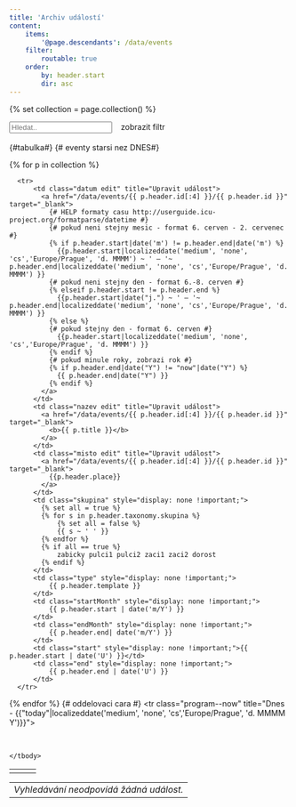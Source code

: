 ```yaml
---
title: 'Archiv událostí'
content:
    items:
        '@page.descendants': /data/events
    filter:
        routable: true
    order:
        by: header.start
        dir: asc
---
```


{% set collection = page.collection() %}
<div id="program" >
<div class="row">
  <div class="col">
    <input type="text" style="display:inline" class="search" placeholder="Hledat.." />&nbsp;
    <a class="button" id="reset_btn"><i class="fa fa-refresh" aria-hidden="true"></i></a>&nbsp;
    <a class="button special" id="filter_btn">zobrazit filtr</a>
  </div>
</div>
<br>
<div id="filter_program" class="row" style="display: none">
  <div class="col-sm-6 col-md-3">
    <fieldset>
    <label>Typ události</label>
    <input class="filter-all" type="radio" value="all" name="type" id="type-all" checked />
    <label for="type-all" style="display:none;">Vše</label>
    <input class="filter" type="radio" value="trenink" name="type" id="type-T" />
    <label for="type-T">Trénink</label>
    <input class="filter" type="radio" value="zavod" name="type" id="type-Z" />
    <label for="type-Z">Závod</label>
    <input class="filter" type="radio" value="soustredeni" name="type" id="type-S" />
    <label for="type-S">Soustředění</label>
    </fieldset>
  </div>
  <div class="col-md-6">
    <fieldset>
    <label>Skupina</label>
	<div class="row">
		<div class="col-md-6">
			<input class="filter-all" type="radio" value="all" name="skupina" id="skupina-all" checked />
			<label for="skupina-all" style="display:none;">Vše</label>
			<input class="filter" type="radio" value="zabicky" name="skupina" id="skupina-zabicky" />
			<label for="skupina-zabicky">Žabičky</label>
			<br>
			<input class="filter" type="radio" value="pulci1" name="skupina" id="skupina-pulci1" />
			<label for="skupina-pulci1">Pulci 1</label>
			<br>
			<input class="filter" type="radio" value="pulci2" name="skupina" id="skupina-pulci2" />
			<label for="skupina-pulci2">Pulci 2</label>
			<br>
		</div>
		<div class="col-md-6">
			<input class="filter" type="radio" value="dorost" name="skupina" id="skupina-dorost" />
			<label for="skupina-dorost">Dorost+</label>
      <br>
			<input class="filter" type="radio" value="zaci1" name="skupina" id="skupina-zaci1" />
			<label for="skupina-zaci1">Žáci 1</label>
			<br>
			<input class="filter" type="radio" value="zaci2" name="skupina" id="skupina-zaci2" />
			<label for="skupina-zaci2">Žáci 2</label>
		</div>	
	<div>
	</fieldset>
  </div>
  <div class="col-sm-6 col-md-3" >
    <fieldset>
    <label>Filtr data</label>
    <button data-toggle="datepicker" type="button" style="height: 2.75em;font-size: 1em;line-height: 2.9em;color:inherit !important; box-shadow:none;"><i class="fa fa-calendar" aria-hidden="true"></i>&nbsp;&nbsp;vše</button>
    <br>
    <input id="include-older" type="checkbox" checked/>
    <label for="include-older">zobrazit již uplynulé</label>
    </fieldset>
  </div>
 </div>
{#tabulka#}
  <table>
  <tbody class="list">
    {# eventy starsi nez DNES#}
    
  {% for p in collection %}
  
      <tr>
          <td class="datum edit" title="Upravit událost">
            <a href="/data/events/{{ p.header.id[:4] }}/{{ p.header.id }}" target="_blank">
              {# HELP formaty casu http://userguide.icu-project.org/formatparse/datetime #}
              {# pokud neni stejny mesic - format 6. cerven - 2. cervenec #}
              {% if p.header.start|date('m') != p.header.end|date('m') %}
                {{p.header.start|localizeddate('medium', 'none', 'cs','Europe/Prague', 'd. MMMM') ~ ' — '~ p.header.end|localizeddate('medium', 'none', 'cs','Europe/Prague', 'd. MMMM') }}
              {# pokud neni stejny den - format 6.-8. cerven #}
              {% elseif p.header.start != p.header.end %}
                {{p.header.start|date("j.") ~ ' — '~ p.header.end|localizeddate('medium', 'none', 'cs','Europe/Prague', 'd. MMMM') }}
              {% else %}
              {# pokud stejny den - format 6. cerven #}
                {{p.header.start|localizeddate('medium', 'none', 'cs','Europe/Prague', 'd. MMMM') }}
              {% endif %}
              {# pokud minule roky, zobrazi rok #}
              {% if p.header.end|date("Y") != "now"|date("Y") %}
                {{ p.header.end|date("Y") }}
              {% endif %}
            </a>
          </td>
          <td class="nazev edit" title="Upravit událost">
            <a href="/data/events/{{ p.header.id[:4] }}/{{ p.header.id }}" target="_blank">
              <b>{{ p.title }}</b>
            </a>
          </td>
          <td class="misto edit" title="Upravit událost">
            <a href="/data/events/{{ p.header.id[:4] }}/{{ p.header.id }}" target="_blank">
              {{p.header.place}}
            </a>
          </td>
          <td class="skupina" style="display: none !important;"> 
            {% set all = true %}
            {% for s in p.header.taxonomy.skupina %} 
                {% set all = false %}
                {{ s ~ ' ' }} 
            {% endfor %}
            {% if all == true %}
                zabicky pulci1 pulci2 zaci1 zaci2 dorost
            {% endif %}
          </td>
          <td class="type" style="display: none !important;"> 
              {{ p.header.template }}
          </td>
          <td class="startMonth" style="display: none !important;"> 
              {{ p.header.start | date('m/Y') }}
          </td>     
          <td class="endMonth" style="display: none !important;"> 
              {{ p.header.end| date('m/Y') }}
          </td>
          <td class="start" style="display: none !important;">{{ p.header.start | date('U') }}</td>
          <td class="end" style="display: none !important;"> 
              {{ p.header.end | date('U') }}
          </td>
      </tr>
  {% endfor %}
  {# oddelovaci cara #}
    <tr class="program--now" title="Dnes - {{"today"|localizeddate('medium', 'none', 'cs','Europe/Prague', 'd. MMMM Y')}}">
          <td class="datum"></td>
          <td class="nazev"></td>
          <td class="misto"></td>
          <td class="skupina" style="display: none !important;"></td>
          <td class="type" style="display: none !important;"></td>
          <td class="startMonth" style="display: none !important;">{{ "now"| date('m/Y') }}</td>     
          <td class="endMonth" style="display: none !important;">{{ "now"| date('m/Y') }}</td>
          <td class="start" style="display: none !important;">{{ "now"|date("U") }}</td>
          <td class="end" style="display: none !important;">{{ "now"|date("U") }}</td>
      </tr>

    </tbody>
   </table>
   <ul class="pagination"></ul>
</div>

<table class="no-result">
<tr><td><em>Vyhledávání neodpovídá žádná událost.</em></td></tr>
</table>


<script>
 window.addEventListener('DOMContentLoaded', function () {
   
  // links hover background
  $(".edit").hover( 
    function () { $(this).parent().find("td").addClass('backgroundAccent') },     
    function () { $(this).parent().find("td").removeClass('backgroundAccent') }
  );

  // show/hide filter
  var filter_div = document.getElementById('filter_program');
  $('#filter_btn').click( function(){
    if (filter_div.style.display === "none") {
      filter_div.style.display = "flex";
      this.innerHTML = "schovat filtr";
    } else {
      filter_div.style.display = "none";
      this.innerHTML = "zobrazit filtr";
    }
  });

  // datepicker
  var $datepicker = $('[data-toggle="datepicker"]'),
    bnt_text = $datepicker.html();
    now = Math.floor(Date.now() / 1000);
  $datepicker.datepicker({
      language: 'cs-CZ',
      format: 'mm/yyyy',
      trigger: $datepicker
    });

	var options = {
    valueNames: [ 'datum', 'nazev', 'misto', 'skupina', 'type', 'startMonth', 'endMonth', 'start', 'end' ],
    page: 9,
    pagination: true
	};

  // list.js
  var userList = new List('program', options);
  
  function showCurrent(item) {
    if (item.values().start >= now || item.values().end > (now - 5*3600*24)) {
      return true;
    }
    return false;
  } 

  function resetList(){
  	//userList.search();
    userList.sort('start', { order: "asc" });
  	//userList.filter(showCurrent); 
  	$(".filter-all").prop('checked', true);
  	$('.filter').prop('checked', false);
    $('.search').val('');
    $datepicker.html(bnt_text);
    $("#include-older").prop("checked", true); //false

  	updateList();
  	//console.log('Reset Successfully!');
  };

  function updateList(){
    var values_skupina = $("input[name=skupina]:checked").val();
  	var values_type = $("input[name=type]:checked").val();
    var value_datepicker = $datepicker.datepicker('getDate', true);
    var include_old = $("#include-older").prop("checked");
  	//console.log(values_skupina, values_type);

  	userList.filter(function (item) {
  		var skupinaFilter = false;
      var typeFilter = false;
      var dateFilter = false;

  		if(values_skupina == "all")
  		{
  			skupinaFilter = true;
  		} else {
  			skupinaFilter = item.values().skupina.indexOf(values_skupina) >= 0;
      }
      
  		if(values_type == "all")
  		{
  			typeFilter = true;
  		} else {
  			typeFilter = item.values().type.indexOf(values_type) >= 0;
      }

      if($datepicker.html() != bnt_text) {
        dateFilter = item.values().startMonth.indexOf(value_datepicker) >= 0 || item.values().endMonth.indexOf(value_datepicker) >= 0;
      } else if(include_old) {
        dateFilter = true;
      } else {
        dateFilter = showCurrent(item);
      }
      
      if (item.elm.className == "program--now" && dateFilter) {
        return true;
      }
  		return typeFilter && skupinaFilter && dateFilter;
  	});
  	userList.update();
  };
  
  
  //updateList();
    $("input[name=skupina]").change(updateList);
    $('input[name=type]').change(updateList);
    $("#include-older").change(updateList);
    $datepicker.on('pick.datepicker', updateList);

/* pokud neni zaznam zobrazi hlasku*/
  	userList.on('updated', function (list) {
        if (list.matchingItems.length > 0) {
          $('.no-result').hide()
        } else {
          $('.no-result').show()
        } 
    });

    
  
  resetList();
	$("#reset_btn").click(resetList);
	

}, false); // onload  
</script>
